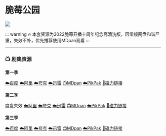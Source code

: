 # 脆莓公园

![](/image/脆莓公园.webp)

::: warning 🔥
本套资源为2022脆莓开播十周年纪念高清洗版，因常规网盘和谐严重，失效不补，优先推荐使用MDpan观看
:::

----

### 📺 剧集资源 

**第一季**  <Badge type="warning" text="漫迪MDsub" />

[☁️百度](https://pan.baidu.com/s/1HVaj68Ar4vubncx-b-m9tg?pwd=nvdv)  [☁️阿里](https://www.aliyundrive.com/s/ReM2dhxbkCP)  [☁️夸克](https://pan.quark.cn/s/e362f6292006)  [☁️迅雷](https://pan.xunlei.com/s/VNnhAVyl1F_aNccBR9bSYe4XA1?pwd=9qep#)  [📺MDpan](https://pan.mdsub.top/zh-CN/%E8%84%86%E8%8E%93%E5%85%AC%E5%9B%AD/)  [☁️PikPak](https://mypikpak.com/s/VNmWMwZwPn1C_DtcwN5G1jqIo1) [🧲磁力链接](magnet:?xt=urn:btih:30f9b87a3585d4ea82a9e0e605ae58870d8b44f8)

**第二季**  <Badge type="warning" text="漫迪MDsub" />

度盘失效  [☁️阿里](https://www.aliyundrive.com/s/JCTB4nXgQuz)  [☁️夸克](https://pan.quark.cn/s/540c9a2a3530)  [☁️迅雷](https://pan.xunlei.com/s/VNnhAZUsdVlJSNvTRSkPvwWTA1?pwd=dpuu#)  [📺MDpan](https://pan.mdsub.top/zh-CN/%E8%84%86%E8%8E%93%E5%85%AC%E5%9B%AD/)  [☁️PikPak](https://mypikpak.com/s/VNmWMwZwPn1C_DtcwN5G1jqIo1) [🧲磁力链接](magnet:?xt=urn:btih:30f9b87a3585d4ea82a9e0e605ae58870d8b44f8)

**第三季**  <Badge type="warning" text="漫迪MDsub" />

[☁️百度](https://pan.baidu.com/s/1RFiPr7VnySs1q5MMMN0FdQ?pwd=3utu)  [☁️阿里](https://www.aliyundrive.com/s/Rjck6oTMGJS)  [☁️夸克](https://pan.quark.cn/s/18aca9a28fae)  [☁️迅雷](https://pan.xunlei.com/s/VNnhAaSFxzc0mf6COBL261DoA1?pwd=zzxe#)  [📺MDpan](https://pan.mdsub.top/zh-CN/%E8%84%86%E8%8E%93%E5%85%AC%E5%9B%AD/)  [☁️PikPak](https://mypikpak.com/s/VNmWMwZwPn1C_DtcwN5G1jqIo1) [🧲磁力链接](magnet:?xt=urn:btih:30f9b87a3585d4ea82a9e0e605ae58870d8b44f8)
